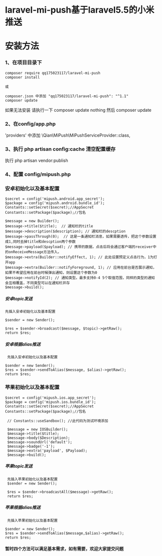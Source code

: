 # laravel-mi-push基于laravel5.5的小米推送

# 安装方法
### 1、在项目目录下 
    composer require qq175023117/laravel-mi-push    
    composer install
    
    或
    
    composer.json 中添加 "qq175023117/laravel-mi-push": "^1.1"  
    composer update 

 如果无法安装 请执行一下 composer update nothing 然后 composer update
 
 
###  2、在config/app.php
   'providers' 中添加 \Qian\MiPush\MiPushServiceProvider::class,
   
   
###  3、执行 php artisan config:cache 清空配置缓存 
执行 php artisan vendor:publish

###  4、配置 config/mipush.php

### 安卓初始化以及基本配置

    $secret = config('mipush.android.app_secret');
    $package = config('mipush.android.bundle_id');
    Constants::setSecret($secret);//AppSecret
    Constants::setPackage($package);//包名
    
    $message = new Builder();
    $message->title($title);  // 通知栏的title
    $message->description($description); // 通知栏的descption
    $message->passThrough(0);  // 这是一条通知栏消息，如果需要透传，把这个参数设置成1,同时去掉title和descption两个参数
    $message->payload($payload); // 携带的数据，点击后将会通过客户端的receiver中的onReceiveMessage方法传入。
    $message->extra(Builder::notifyEffect, 1); // 此处设置预定义点击行为，1为打开app
    $message->extra(Builder::notifyForeground, 1); // 应用在前台是否展示通知，如果不希望应用在前台时候弹出通知，则设置这个参数为0
    $message->notifyId(2); // 通知类型。最多支持0-4 5个取值范围，同样的类型的通知会互相覆盖，不同类型可以在通知栏并存
    $message->build();
        
##### 安卓topic发送

    先插入安卓初始化以及基本配置
            
    $sender = new Sender();
  
    $res = $sender->broadcast($message, $topic)->getRaw();
    return $res;

##### 安卓根据alias推送
    
     先插入安卓初始化以及基本配置
    
    $sender = new Sender();
    $res = $sender->sendToAlias($message, $alias)->getRaw();
    return $res;
    
### 苹果初始化以及基本配置

    $secret = config('mipush.ios.app_secret');
    $package = config('mipush.ios.bundle_id');
    Constants::setSecret($secret);//AppSecret
    Constants::setPackage($package);//包名
    
     // Constants::useSandbox(); //此代码为测试环境添加
     
     $message = new IOSBuilder();
     $message->title($title);
     $message->body($Description);
     $message->soundUrl('default');
     $message->badge('-1');
     $message->extra('payload', $Payload);
     $message->build();
     
##### 苹果topic发送
     
     先插入苹果初始化以及基本配置
     $sender = new Sender();

     $res = $sender->broadcastAll($message)->getRaw();
     return $res;


##### 苹果根据alias推送
        
     先插入苹果初始化以及基本配置
     
    $sender = new Sender();
    $res = $sender->sendToAlias($message,$alias)->getRaw();
    return $res;

#### 暂时四个方法可以满足基本需求，如有需要，欢迎大家提交问题